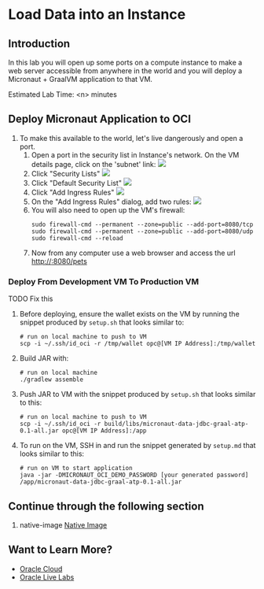 # Load Data into an Instance

## Introduction

In this lab you will open up some ports on a compute instance to make a web server accessible from anywhere in the world and you will deploy a Micronaut + GraalVM application to that VM.

Estimated Lab Time: &lt;n&gt; minutes

## Deploy Micronaut Application to OCI

1. To make this available to the world, let's live dangerously and open a port.
   1. Open a port in the security list in Instance's network. On the VM details page, click on the 'subnet' link:
      ![](images/instanceSubnet.png)
   1. Click "Security Lists"
      ![](images/instanceSecurityList.png)
   1. Click "Default Security List"
      ![](images/instanceDefaultSecurityList.png)
   1. Click "Add Ingress Rules"
      ![](images/instanceAddIngressRules.png)
   1. On the "Add Ingress Rules" dialog, add two rules:
      ![](images/instanceAddIngressRulesDialog.png)
   1. You will also need to open up the VM's firewall:
      ```
      sudo firewall-cmd --permanent --zone=public --add-port=8080/tcp
      sudo firewall-cmd --permanent --zone=public --add-port=8080/udp
      sudo firewall-cmd --reload
      ```
   1. Now from any computer use a web browser and access the url [http://<YourPublicIP>:8080/pets](http://<YourPublicIP>:8080/pets)

### Deploy From Development VM To Production VM

TODO Fix this

1. Before deploying, ensure the wallet exists on the VM by running the snippet produced by `setup.sh` that looks similar to:
   ```shell script
   # run on local machine to push to VM
   scp -i ~/.ssh/id_oci -r /tmp/wallet opc@[VM IP Address]:/tmp/wallet
   ```

1. Build JAR with:
   ```shell script
   # run on local machine
   ./gradlew assemble
   ```

1. Push JAR to VM with the snippet produced by `setup.sh` that looks similar to this:
   ```shell script
   # run on local machine to push to VM
   scp -i ~/.ssh/id_oci -r build/libs/micronaut-data-jdbc-graal-atp-0.1-all.jar opc@[VM IP Address]:/app
   ```

1. To run on the VM, SSH in and run the snippet generated by `setup.md` that looks similar to this:
   ```shell script
   # run on VM to start application
   java -jar -DMICRONAUT_OCI_DEMO_PASSWORD [your generated password] /app/micronaut-data-jdbc-graal-atp-0.1-all.jar
   ```

## Continue through the following section

1. native-image [Native Image](native-image.md)

## Want to Learn More?

* [Oracle Cloud](http://www.oracle.com/cloud/free)
* [Oracle Live Labs](https://oracle.github.io/learning-library/developer-library/)

